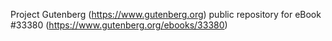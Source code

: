 Project Gutenberg (https://www.gutenberg.org) public repository for eBook #33380 (https://www.gutenberg.org/ebooks/33380)
